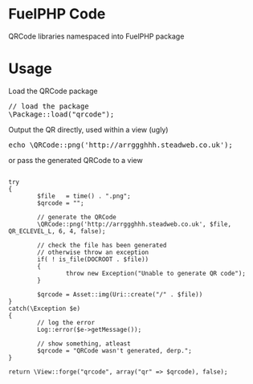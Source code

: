 FuelPHP Code
===========

QRCode libraries namespaced into FuelPHP package


Usage
=====

Load the QRCode package

<pre lang="php">
// load the package
\Package::load("qrcode");
</pre>

Output the QR directly, used within a view (ugly)

<pre lang="php">
echo \QRCode::png('http://arrggghhh.steadweb.co.uk');
</pre>

or pass the generated QRCode to a view

<pre lang="php"><code>
try
{
        $file   = time() . ".png";
        $qrcode = "";

        // generate the QRCode
        \QRCode::png('http://arrggghhh.steadweb.co.uk', $file, QR_ECLEVEL_L, 6, 4, false);

        // check the file has been generated
        // otherwise throw an exception
        if( ! is_file(DOCROOT . $file))
        {
                throw new Exception("Unable to generate QR code");
        }
        
        $qrcode = Asset::img(Uri::create("/" . $file))
}
catch(\Exception $e)
{
        // log the error
        Log::error($e->getMessage());
        
        // show something, atleast
        $qrcode = "QRCode wasn't generated, derp.";
}

return \View::forge("qrcode", array("qr" => $qrcode), false);
</code></pre>
